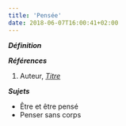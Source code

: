 ```yaml
---
title: 'Pensée'
date: 2018-06-07T16:00:41+02:00
---
```


***Définition*** 

>

***Références***

1. Auteur, <u>*Titre*</u>

***Sujets***

- Être et être pensé
- Penser sans corps